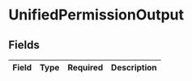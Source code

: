 # UnifiedPermissionOutput


## Fields

| Field       | Type        | Required    | Description |
| ----------- | ----------- | ----------- | ----------- |